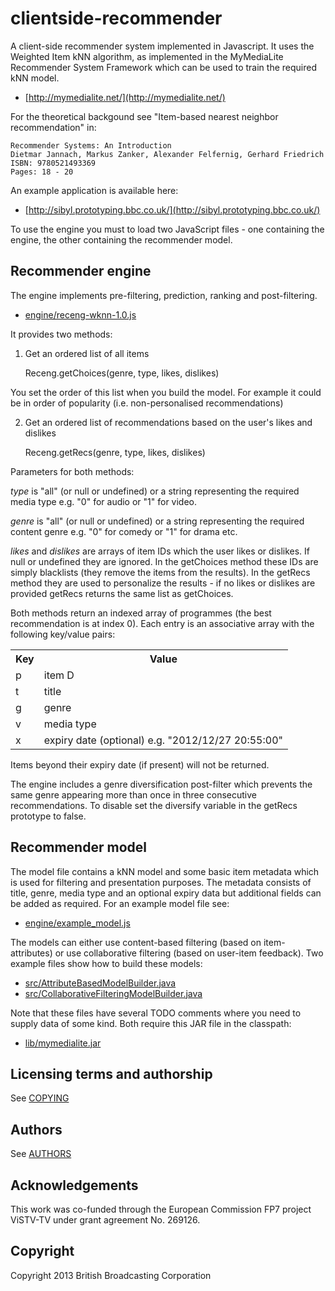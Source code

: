 clientside-recommender
=================

A client-side recommender system implemented in Javascript. It uses the Weighted Item kNN algorithm, as implemented in the MyMediaLite Recommender System Framework which can be used to train the required kNN model.

* [http://mymedialite.net/](http://mymedialite.net/)

For the theoretical backgound see "Item-based nearest neighbor recommendation" in:

    Recommender Systems: An Introduction
    Dietmar Jannach, Markus Zanker, Alexander Felfernig, Gerhard Friedrich
    ISBN: 9780521493369
    Pages: 18 - 20

An example application is available here:

* [http://sibyl.prototyping.bbc.co.uk/](http://sibyl.prototyping.bbc.co.uk/)

To use the engine you must to load two JavaScript files - one containing the engine, the other containing the recommender model.

Recommender engine
--------------------

The engine implements pre-filtering, prediction, ranking and post-filtering.

* [engine/receng-wknn-1.0.js](https://github.com/bbcrd/clientside-recommender/blob/master/engine/receng-wknn-1.0.js)
    
It provides two methods:

1) Get an ordered list of all items

    Receng.getChoices(genre, type, likes, dislikes)

You set the order of this list when you build the model. For example it could be in order of popularity (i.e. non-personalised recommendations)

2) Get an ordered list of recommendations based on the user's likes and dislikes

    Receng.getRecs(genre, type, likes, dislikes)

Parameters for both methods:

*type* is "all" (or null or undefined) or a string representing the required media type e.g. "0" for audio or "1" for video.

*genre* is "all" (or null or undefined) or a string representing the required content genre e.g. "0" for comedy or "1" for drama etc.

*likes* and *dislikes* are arrays of item IDs which the user likes or dislikes. If null or undefined they are ignored. In the getChoices method these IDs are simply blacklists (they remove the items from the results). In the getRecs method they are used to personalize the results - if no likes or dislikes are provided getRecs returns the same list as getChoices.
    
Both methods return an indexed array of programmes (the best recommendation is at index 0). Each entry is an associative array with the following key/value pairs:
    
<table> 
<tr><th>Key</th><th>Value</th></tr>
<tr><td>p</td><td>item D</td></tr>
<tr><td>t</td><td>title</td></tr>
<tr><td>g</td><td>genre</td></tr>
<tr><td>v</td><td>media type</td></tr>
<tr><td>x</td><td>expiry date (optional) e.g. "2012/12/27 20:55:00"</td></tr> 
</table>

Items beyond their expiry date (if present) will not be returned.

The engine includes a genre diversification post-filter which prevents the same genre appearing more than once in three consecutive recommendations. To disable set the diversify variable in the getRecs prototype to false.

Recommender model 
-------------------

The model file contains a kNN model and some basic item metadata which is used for filtering and presentation purposes. The metadata consists of title, genre, media type and an optional expiry data but additional fields can be added as required.  For an example model file see: 

* [engine/example_model.js](https://github.com/bbcrd/clientside-recommender/blob/master/engine/example-model.js)

The models can either use content-based filtering (based on item-attributes) or use collaborative filtering (based on user-item feedback). Two example files show how to build these models:
 
* [src/AttributeBasedModelBuilder.java](https://github.com/bbcrd/clientside-recommender/blob/master/src/AttributeBasedModelBuilder.java)
* [src/CollaborativeFilteringModelBuilder.java](https://github.com/bbcrd/clientside-recommender/blob/master/src/CollaborativeFilteringModelBuilder.java)

Note that these files have several TODO comments where you need to supply data of some kind. Both require this JAR file in the classpath:

* [lib/mymedialite.jar](https://github.com/bbcrd/clientside-recommender/tree/master/lib)
    
Licensing terms and authorship
------------------------------

See [COPYING](COPYING)

## Authors

See [AUTHORS](AUTHORS)

## Acknowledgements

This work was co-funded through the European Commission FP7 project ViSTV-TV under grant agreement No. 269126.

## Copyright

Copyright 2013 British Broadcasting Corporation
